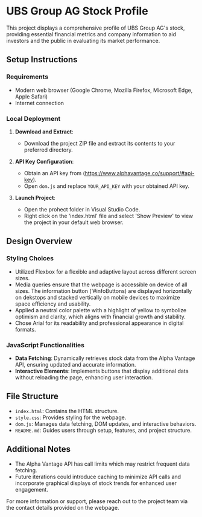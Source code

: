 # UBS Group AG Stock Profile

This project displays a comprehensive profile of UBS Group AG's stock, providing essential financial metrics and company information to aid investors and the public in evaluating its market performance.

## Setup Instructions

### Requirements

- Modern web browser (Google Chrome, Mozilla Firefox, Microsoft Edge, Apple Safari)
- Internet connection

### Local Deployment

1. **Download and Extract**:
   - Download the project ZIP file and extract its contents to your preferred directory.

2. **API Key Configuration**:
   - Obtain an API key from (https://www.alphavantage.co/support/#api-key).
   - Open `dom.js` and replace `YOUR_API_KEY` with your obtained API key.

3. **Launch Project**:
   - Open the prohect folder in Visual Studio Code.
   - Right click on the 'index.html' file and select 'Show Preview' to view the project in your default web browser.

## Design Overview

### Styling Choices

- Utilized Flexbox for a flexible and adaptive layout across different screen sizes.
- Media queries ensure that the webpage is accessible on device of all sizes. The information button ('#infoButtons) are displayed horizontally on dekstops and stacked vertically on mobile devices to maximize space efficiency and usability.
- Applied a neutral color palette with a highlight of yellow to symbolize optimism and clarity, which aligns with financial growth and stability.
- Chose Arial for its readability and professional appearance in digital formats.

### JavaScript Functionalities

- **Data Fetching**: Dynamically retrieves stock data from the Alpha Vantage API, ensuring updated and accurate information.
- **Interactive Elements**: Implements buttons that display additional data without reloading the page, enhancing user interaction.

## File Structure

- `index.html`: Contains the HTML structure.
- `style.css`: Provides styling for the webpage.
- `dom.js`: Manages data fetching, DOM updates, and interactive behaviors.
- `README.md`: Guides users through setup, features, and project structure.

## Additional Notes

- The Alpha Vantage API has call limits which may restrict frequent data fetching.
- Future iterations could introduce caching to minimize API calls and incorporate graphical displays of stock trends for enhanced user engagement.

For more information or support, please reach out to the project team via the contact details provided on the webpage.
